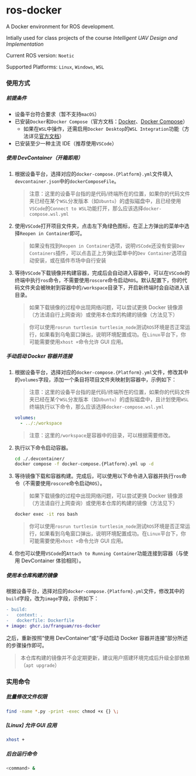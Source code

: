 # ros-docker

A Docker environment for ROS development.

Intially used for class projects of the course _Intelligent UAV Design and Implementation_

Current ROS version: `Noetic`

Supported Platforms: `Linux`, `Windows`, `WSL`

### 使用方式

##### 前提条件

- 设备平台符合要求（暂不支持`macOS`）
- 已安装`Docker`和`Docker Compose`（官方文档：[Docker](https://docs.docker.com/get-docker/)、[Docker Compose](https://docs.docker.com/compose/install/)）
   - 如果在`WSL`中操作，还需启用`Docker Desktop`的`WSL Integration`功能（方法详见[官方文档](https://docs.docker.com/desktop/features/wsl/#enabling-docker-support-in-wsl-2-distributions)）
- 已安装至少一种主流 IDE（推荐使用`VSCode`）

##### 使用 DevContainer（开箱即用）

1. 根据设备平台，选择对应的`docker-compose.{Platform}.yml`文件填入`devcontainer.json`中的`dockerComposeFile`。

   > 注意：这里的设备平台指的是代码/终端所在的位置，如果你的代码文件夹已经在某个`WSL`分发版本（如`Ubuntu`）的虚拟磁盘中，且已经使用`VSCode`的`Connect to WSL`功能打开，那么应该选择`docker-compose.wsl.yml`

2. 使用`VSCode`打开项目文件夹，点击左下角绿色图标，在正上方弹出的菜单中选择`Reopen in Container`即可。

   > 如果没有找到`Reopen in Container`选项，说明`VSCode`还没有安装`Dev Containers`插件，可以点击正上方弹出菜单中的`Dev Container`选项自动安装，或在插件市场中自行安装

3. 等待`VSCode`下载镜像并构建容器，完成后会自动进入容器中，可以在`VSCode`的终端中执行`ros`命令，不需要使用`roscore`命令启动`ROS`。默认配置下，你的代码文件夹会被映射到容器中的`/workspace`目录下，开启新终端时会自动进入该目录。

   > 如果下载镜像的过程中出现网络问题，可以尝试更换 Docker 镜像源（方法请自行上网查询）或使用本仓库的构建的镜像（方法见下）

   > 你可以使用`rosrun turtlesim turtlesim_node`测试`ROS`环境是否正常运行，如果看到乌龟窗口弹出，说明环境配置成功。在`Linux`平台下，你可能需要使用`xhost +`命令允许 GUI 应用。

##### 手动启动 Docker 容器并连接

1. 根据设备平台，选择对应的`docker-compose.{Platform}.yml`文件，修改其中的`volumes`字段，添加一个条目将项目文件夹映射到容器中，示例如下：

   > 注意：这里的设备平台指的是代码/终端所在的位置，如果你的代码文件夹已经在某个`WSL`分发版本（如`Ubuntu`）的虚拟磁盘中，且计划使用`WSL`终端执行以下命令，那么应该选择`docker-compose.wsl.yml`

   ```yaml
   volumes:
     - ../:/workspace
   ```

   > 注意：这里的`/workspace`是容器中的目录，可以根据需要修改。

2. 执行以下命令启动容器。

   ```bash
   cd ./.devcontainer/
   docker compose -f docker-compose.{Platform}.yml up -d
   ```

3. 等待镜像下载和容器构建。完成后，可以使用以下命令进入容器并执行`ros`命令（不需要使用`roscore`命令启动`ROS`）。

   > 如果下载镜像的过程中出现网络问题，可以尝试更换 Docker 镜像源（方法请自行上网查询）或使用本仓库的构建的镜像（方法见下）

   ```bash
   docker exec -it ros bash
   ```

   > 你可以使用`rosrun turtlesim turtlesim_node`测试`ROS`环境是否正常运行，如果看到乌龟窗口弹出，说明环境配置成功。在`Linux`平台下，你可能需要使用`xhost +`命令允许 GUI 应用。

4. 你也可以使用`VSCode`的`Attach to Running Container`功能连接到容器（与使用 DevContainer 体验相同）。

##### 使用本仓库构建的镜像

根据设备平台，选择对应的`docker-compose.{Platform}.yml`文件，修改其中的`build`字段，改为`image`字段，示例如下：

```diff
- build:
-   context: .
-   dockerfile: Dockerfile
+ image: ghcr.io/franguam/ros-docker
```

之后，重新按照“使用 DevContainer”或“手动启动 Docker 容器并连接”部分所述的步骤操作即可。

> 本仓库构建的镜像并不会定期更新，建议用户搭建环境完成后升级全部依赖（`apt upgrade`）

### 实用命令

##### 批量修改文件权限

```bash
find -name *.py -print -exec chmod +x {} \;
```

##### [Linux] 允许 GUI 应用

```bash
xhost +
```

##### 后台运行命令

```bash
<command> &
```
